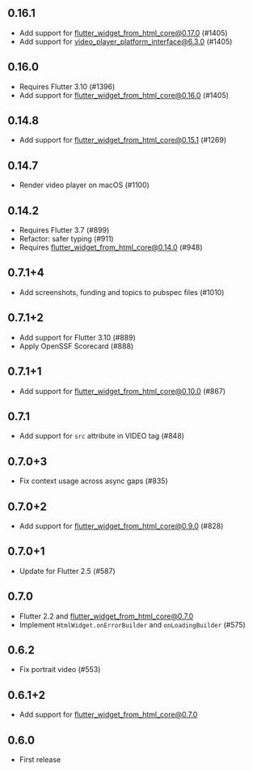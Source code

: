 ## 0.16.1

- Add support for flutter_widget_from_html_core@0.17.0 (#1405)
- Add support for video_player_platform_interface@6.3.0 (#1405)

## 0.16.0

- Requires Flutter 3.10 (#1396)
- Add support for flutter_widget_from_html_core@0.16.0 (#1405)

## 0.14.8

- Add support for flutter_widget_from_html_core@0.15.1 (#1269)

## 0.14.7

- Render video player on macOS (#1100)

## 0.14.2

- Requires Flutter 3.7 (#899)
- Refactor: safer typing (#911)
- Requires flutter_widget_from_html_core@0.14.0 (#948)

## 0.7.1+4

- Add screenshots, funding and topics to pubspec files (#1010)

## 0.7.1+2

- Add support for Flutter 3.10 (#889)
- Apply OpenSSF Scorecard (#888)

## 0.7.1+1

- Add support for flutter_widget_from_html_core@0.10.0 (#867)

## 0.7.1

- Add support for `src` attribute in VIDEO tag (#848)

## 0.7.0+3

- Fix context usage across async gaps (#835)

## 0.7.0+2

- Add support for flutter_widget_from_html_core@0.9.0 (#828)

## 0.7.0+1

- Update for Flutter 2.5 (#587)

## 0.7.0

- Flutter 2.2 and flutter_widget_from_html_core@0.7.0
- Implement `HtmlWidget.onErrorBuilder` and `onLoadingBuilder` (#575)

## 0.6.2

- Fix portrait video (#553)

## 0.6.1+2

- Add support for flutter_widget_from_html_core@0.7.0

## 0.6.0

- First release
